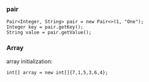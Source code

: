 
### pair
```
Pair<Integer, String> pair = new Pair<>(1, "One");
Integer key = pair.getKey();
String value = pair.getValue();
```

### Array
array initialization:  
```
int[] array = new int[]{7,1,5,3,6,4};
```